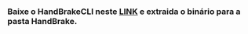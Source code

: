 ### Baixe o HandBrakeCLI neste [LINK](https://handbrake.fr/downloads2.php) e extraida o binário para a pasta HandBrake.
